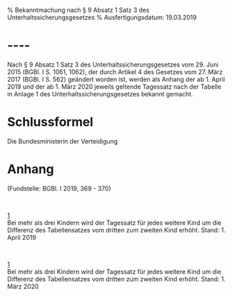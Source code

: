 % Bekanntmachung nach § 9 Absatz 1 Satz 3 des Unterhaltssicherungsgesetzes
% Ausfertigungsdatum: 19.03.2019
 
# ----

Nach § 9 Absatz 1 Satz 3 des Unterhaltssicherungsgesetzes vom 29. Juni 2015 (BGBl. I S. 1061, 1062), der durch Artikel 4 des Gesetzes vom 27. März 2017 (BGBl. I S. 562) geändert worden ist, werden als Anhang der ab 1. April 2019 und der ab 1. März 2020 jeweils geltende Tagessatz nach der Tabelle in Anlage 1 des Unterhaltssicherungsgesetzes bekannt gemacht.

# Schlussformel

Die Bundesministerin der Verteidigung

# Anhang

(Fundstelle: BGBl. I 2019, 369 - 370)

                                 

<span id="FnA1-f806554_01"></span><a href="#FnR.FnA1-f806554_01" class="Footnote">1</a>  
Bei mehr als drei Kindern wird der Tagessatz für jedes weitere Kind um die Differenz des Tabellensatzes vom dritten zum zweiten Kind erhöht. Stand: 1. April 2019

                                 

<span id="FnA2-f806554_02"></span><a href="#FnR.FnA2-f806554_02" class="Footnote">1</a>  
Bei mehr als drei Kindern wird der Tagessatz für jedes weitere Kind um die Differenz des Tabellensatzes vom dritten zum zweiten Kind erhöht. Stand: 1. März 2020
